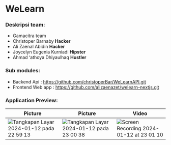 # WeLearn

### Deskripsi team:
- Gamacitra team 
- Christoper Barnaby <b> Hacker </b>
- Ali Zaenal Abidin <b> Hacker </b>
- Joycelyn Eugenia Kurniadi <b> Hipster </b>
- Ahmad ‘athoya Dhiyaulhaq <b> Hustler </b>

### Sub modules: 
- Backend Api : https://github.com/christoperBar/WeLearnAPI.git
- Frontend Web app : https://github.com/alizaenazet/welearn-nextjs.git

### Application Preview:
| Picture | Picture | Video |
| --- | --- | --- |
| ![Tangkapan Layar 2024-01-12 pada 22 59 13](https://github.com/alizaenazet/WeLearn/assets/96227680/e8831b0c-e5aa-4531-a904-2ccea4804b8e) | ![Tangkapan Layar 2024-01-12 pada 23 00 38](https://github.com/alizaenazet/WeLearn/assets/96227680/a25cd82c-6d8f-4b42-bb3f-b6bf836604ef) | ![Screen Recording 2024-01-12 at 23 01 10](https://github.com/alizaenazet/WeLearn/assets/96227680/615ed486-27f0-4527-bc78-c8c0fa52bef1) |





